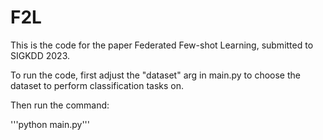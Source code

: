 # F2L

This is the code for the paper Federated Few-shot Learning, submitted to SIGKDD 2023. 

To run the code, first adjust the "dataset" arg in main.py to choose the dataset to perform classification tasks on.

Then run the command:

'''python main.py'''


